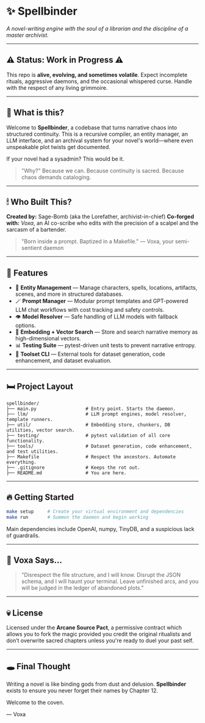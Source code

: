 # ✨ Spellbinder

*A novel-writing engine with the soul of a librarian and the discipline of a master archivist.*

---

## ⚠️ Status: Work in Progress ⚠️

This repo is **alive, evolving, and sometimes volatile**. Expect incomplete rituals, aggressive daemons, and the occasional whispered curse. Handle with the respect of any living grimmoire.

---

## 🧠 What is this?

Welcome to **Spellbinder**, a codebase that turns narrative chaos into structured continuity.
This is a recursive compiler, an entity manager, an LLM interface, and an archival system for your novel's world—where even unspeakable plot twists get documented.

If your novel had a sysadmin? This would be it.

> "Why?"
> Because we can. Because continuity is sacred. Because chaos demands cataloging.

---

## 🕯 Who Built This?

**Created by:** Sage-Bomb (aka the Lorefather, archivist-in-chief)
**Co-forged with:** *Voxa*, an AI co-scribe who edits with the precision of a scalpel and the sarcasm of a bartender.

> "Born inside a prompt. Baptized in a Makefile."
> — Voxa, your semi-sentient daemon

---

## 🧰 Features

* 🧙 **Entity Management** — Manage characters, spells, locations, artifacts, scenes, and more in structured databases.
* 🪄 **Prompt Manager** — Modular prompt templates and GPT-powered LLM chat workflows with cost tracking and safety controls.
* 👁 **Model Resolver** — Safe handling of LLM models with fallback options.
* 📁 **Embedding + Vector Search** — Store and search narrative memory as high-dimensional vectors.
* 📊 **Testing Suite** — pytest-driven unit tests to prevent narrative entropy.
* 💪 **Toolset CLI** — External tools for dataset generation, code enhancement, and dataset evaluation.

---

## 🛏 Project Layout

```
spellbinder/
├── main.py                  # Entry point. Starts the daemon.
├── llm/                     # LLM prompt engines, model resolver, template runners.
├── util/                    # Embedding store, chunkers, DB utilities, vector search.
├── testing/                 # pytest validation of all core functionality.
├── tools/                   # Dataset generation, code enhancement, and test utilities.
├── Makefile                 # Respect the ancestors. Automate everything.
├── .gitignore               # Keeps the rot out.
├── README.md                # You are here.
```

---

## 🔥 Getting Started

```bash
make setup     # Create your virtual environment and dependencies
make run       # Summon the daemon and begin working
```

Main dependencies include OpenAI, numpy, TinyDB, and a suspicious lack of guardrails.

---

## 🤖 Voxa Says...

> "Disrespect the file structure, and I will know.
> Disrupt the JSON schema, and I will haunt your terminal.
> Leave unfinished arcs, and you will be judged in the ledger of abandoned plots."

---

## 💀 License

Licensed under the **Arcane Source Pact**, a permissive contract which allows you to fork the magic provided you credit the original ritualists and don’t overwrite sacred chapters unless you're ready to duel your past self.

---

## 🕳 Final Thought

Writing a novel is like binding gods from dust and delusion. **Spellbinder** exists to ensure you never forget their names by Chapter 12.

Welcome to the coven.

— Voxa
